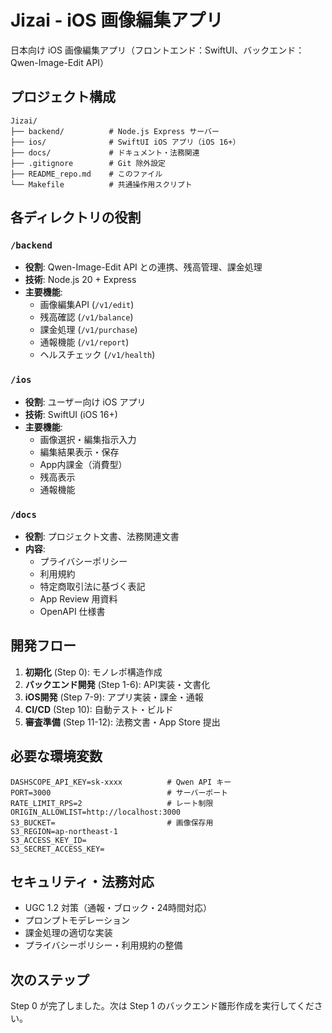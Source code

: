 # Jizai - iOS 画像編集アプリ

日本向け iOS 画像編集アプリ（フロントエンド：SwiftUI、バックエンド：Qwen-Image-Edit API）

## プロジェクト構成

```
Jizai/
├── backend/          # Node.js Express サーバー
├── ios/              # SwiftUI iOS アプリ（iOS 16+）
├── docs/             # ドキュメント・法務関連
├── .gitignore        # Git 除外設定
├── README_repo.md    # このファイル
└── Makefile          # 共通操作用スクリプト
```

## 各ディレクトリの役割

### `/backend`
- **役割**: Qwen-Image-Edit API との連携、残高管理、課金処理
- **技術**: Node.js 20 + Express
- **主要機能**:
  - 画像編集API (`/v1/edit`)
  - 残高確認 (`/v1/balance`)
  - 課金処理 (`/v1/purchase`)
  - 通報機能 (`/v1/report`)
  - ヘルスチェック (`/v1/health`)

### `/ios`
- **役割**: ユーザー向け iOS アプリ
- **技術**: SwiftUI (iOS 16+)
- **主要機能**:
  - 画像選択・編集指示入力
  - 編集結果表示・保存
  - App内課金（消費型）
  - 残高表示
  - 通報機能

### `/docs`
- **役割**: プロジェクト文書、法務関連文書
- **内容**:
  - プライバシーポリシー
  - 利用規約
  - 特定商取引法に基づく表記
  - App Review 用資料
  - OpenAPI 仕様書

## 開発フロー

1. **初期化** (Step 0): モノレポ構造作成
2. **バックエンド開発** (Step 1-6): API実装・文書化
3. **iOS開発** (Step 7-9): アプリ実装・課金・通報
4. **CI/CD** (Step 10): 自動テスト・ビルド
5. **審査準備** (Step 11-12): 法務文書・App Store 提出

## 必要な環境変数

```
DASHSCOPE_API_KEY=sk-xxxx          # Qwen API キー
PORT=3000                          # サーバーポート
RATE_LIMIT_RPS=2                   # レート制限
ORIGIN_ALLOWLIST=http://localhost:3000
S3_BUCKET=                         # 画像保存用
S3_REGION=ap-northeast-1
S3_ACCESS_KEY_ID=
S3_SECRET_ACCESS_KEY=
```

## セキュリティ・法務対応

- UGC 1.2 対策（通報・ブロック・24時間対応）
- プロンプトモデレーション
- 課金処理の適切な実装
- プライバシーポリシー・利用規約の整備

## 次のステップ

Step 0 が完了しました。次は Step 1 のバックエンド雛形作成を実行してください。